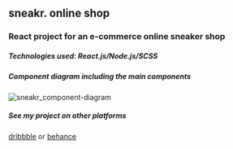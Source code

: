## sneakr. online shop

### React project for an e-commerce online sneaker shop

##### Technologies used: React.js/Node.js/SCSS

##### Component diagram including the main components
![sneakr_component-diagram](https://user-images.githubusercontent.com/65340138/91661475-9ca53980-eadc-11ea-8871-8bab465361b6.png)

##### See my project on other platforms
[dribbble](https://dribbble.com/shots/14110800-sneakr-online-shop?utm_source=Clipboard_Shot&utm_campaign=chrisalxlng&utm_content=sneakr.%20online%20shop&utm_medium=Social_Share) or [behance](https://www.behance.net/gallery/103366459/sneakr-e-commerce-shop-for-sneakers?)
